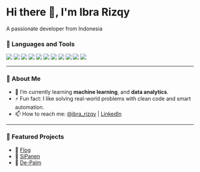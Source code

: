 <h1>Hi there 👋, I'm Ibra Rizqy</h1>
<p>A passionate developer from Indonesia</p>



### 🧰 Languages and Tools
<p>
  <img src="https://img.shields.io/badge/-JavaScript-333?style=flat&logo=javascript" />
  <img src="https://img.shields.io/badge/-Python-333?style=flat&logo=python" />
  <img src="https://img.shields.io/badge/-C++-333?style=flat&logo=c%2B%2B" />
  <img src="https://img.shields.io/badge/-HTML5-333?style=flat&logo=html5" />
  <img src="https://img.shields.io/badge/-CSS3-333?style=flat&logo=css3" />
  <img src="https://img.shields.io/badge/-VS%20Code-333?style=flat&logo=visual-studio-code" />
  <img src="https://img.shields.io/badge/-React-333?style=flat&logo=react" />
  <img src="https://img.shields.io/badge/-Laravel-333?style=flat&logo=laravel" />
  <img src="https://img.shields.io/badge/-PHP-333?style=flat&logo=php" />
  <img src="https://img.shields.io/badge/-Tailwind_CSS-333?style=flat&logo=tailwind-css" />
  <img src="https://img.shields.io/badge/-Bootstrap-333?style=flat&logo=bootstrap" />
</p>

---

### 💬 About Me
- 🌱 I’m currently learning **machine learning**, and **data analytics**.
- ⚡ Fun fact: I like solving real-world problems with clean code and smart automation.
- 📫 How to reach me: [@ibra_rizqy](mailto:rizqyibra@example.com) | [LinkedIn](https://www.linkedin.com/in/ibra-rizqy-7aa2021a0/)

---

### 📌 Featured Projects
- 🔗 [Flog](https://github.com/M-Thoriq/FLog)
- 🔗 [SiPanen](https://github.com/RafiDevari/googlesolution)
- 🔗 [De-Palm](https://github.com/RafiDevari/De-Palm)
